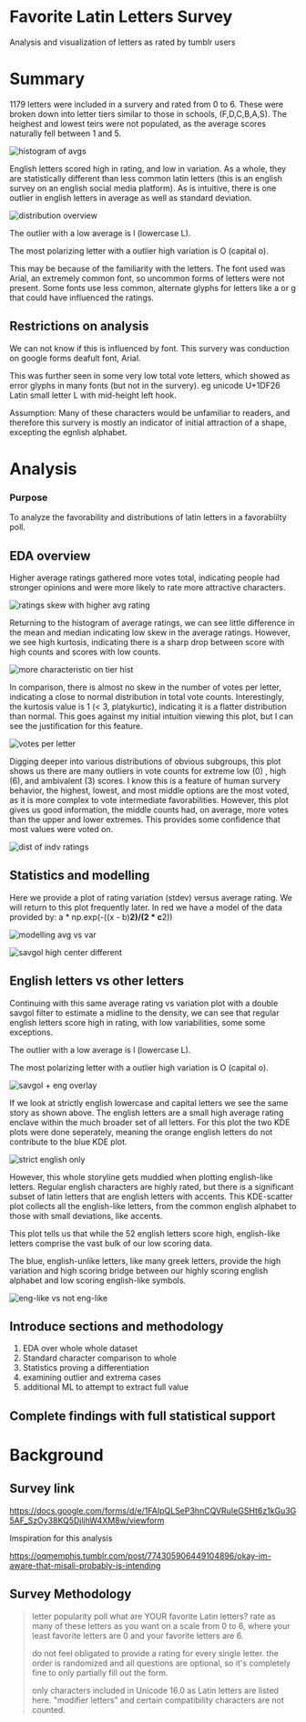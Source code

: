 # Favorite Latin Letters Survey
Analysis and visualization of letters as rated by tumblr users

# Summary

1179 letters were included in a survery and rated from 0 to 6. These were broken down into letter tiers similar to those in schools, (F,D,C,B,A,S). The heighest and lowest teirs were not populated, as the average scores naturally fell between 1 and 5.

![histogram of avgs](images/tier_dist_freq_plot.png)

English letters scored high in rating, and low in variation. As a whole, they are statistically different than less common latin letters (this is an english survey on an english social media platform). As is intuitive, there is one outlier in english letters in average as well as standard deviation.

![distribution overview](images/avg_stdev_scatter_alphabetic_xyswap.png)

The outlier with a low average is l (lowercase L). 

The most polarizing letter with a outlier high variation is O (capital o).

This may be because of the familiarity with the letters. The font used was Arial, an extremely common font, so uncommon forms of letters were not present. Some fonts use less common, alternate glyphs for letters like a or g that could have influenced the ratings.


## Restrictions on analysis

We can not know if this is influenced by font. This survery was conduction on google forms deafult font, Arial.

This was further seen in some very low total vote letters, which showed as error glyphs in many fonts (but not in the survery). eg unicode U+1DF26 Latin small letter L with mid-height left hook.

Assumption: Many of these characters would be unfamiliar to readers, and therefore this survery is mostly an indicator of initial attraction of a shape, excepting the egnlish alphabet.


# Analysis
### Purpose
To analyze the favorability and distributions of latin letters in a favorabiilty poll.

## EDA overview

Higher average ratings gathered more votes total, indicating people had stronger opinions and were more likely to rate more attractive characters.

![ratings skew with higher avg rating](images/rating_count_vs_avg_ratings_box.png)

Returning to the histogram of average ratings, we can see little difference in the mean and median indicating low skew in the average ratings. However, we see high kurtosis, indicating there is a sharp drop between score with high counts and scores with low counts.

![more characteristic on tier hist](images/rating_dist_histogram.png) 

In comparison, there is almost no skew in the number of votes per letter, indicating a close to normal distribution in total vote counts. Interestingly, the kurtosis value is 1 (< 3, platykurtic), indicating it is a flatter distribution than normal. This goes against my initial intuition viewing this plot, but I can see the justification for this feature.

![votes per letter](images/votes_per_letter_hist.png)

Digging deeper into various distributions of obvious subgroups, this plot shows us there are many outliers in vote counts for extreme low (0) , high (6), and ambivalent (3) scores. I know this is a feature of human survery behavior, the highest, lowest, and most middle options are the most voted, as it is more complex to vote intermediate favorabilities. However, this plot gives us good information, the middle counts had, on average, more votes than the upper and lower extremes. This provides some confidence that most values were voted on.

![dist of indv ratings](images/ratings_distributions_box.png)

## Statistics and modelling

Here we provide a plot of rating variation (stdev) versus average rating. We will return to this plot frequently later. In red we have a model of the data provided by: a * np.exp(-((x - b)**2)/(2 * c**2))

![modelling avg vs var](images/avg_stdev_scatter.png)


![savgol high center different](images/savgol_high.png)

## English letters vs other letters

Continuing with this same average rating vs variation plot with a double savgol filter to estimate a midline to the density, we can see that regular english letters score high in rating, with low variabilities, some some exceptions.

The outlier with a low average is l (lowercase L). 

The most polarizing letter with a outlier high variation is O (capital o).

![savgol + eng overlay](images/avg_stdev_scatter_alphabetic.png)

If we look at strictly english lowercase and capital letters we see the same story as shown above. The english letters are a small high average rating enclave within the much broader set of all letters. For this plot the two KDE plots were done seperately, meaning the orange english letters do not contribute to the blue KDE plot.

![strict english only](images/avg_stdev_kde_eng.png)

However, this whole storyline gets muddied when plotting english-like letters. Regular english characters are highly rated, but there is a significant subset of latin letters that are english letters with accents. This KDE-scatter plot collects all the english-like letters, from the common english alphabet to those with small deviations, like accents.

This plot tells us that while the 52 english letters score high, english-like letters comprise the vast bulk of our low scoring data. 

The blue, english-unlike letters, like many greek letters, provide the high variation and high scoring bridge between our highly scoring english alphabet and low scoring english-like symbols.

![eng-like vs not eng-like](images/avg_stdev_kde_eng-like.png)

## Introduce sections and methodology
1. EDA over whole whole dataset 
2. Standard character comparison to whole
3. Statistics proving a differentiation
4. examining outlier and extrema cases
5. additional ML to attempt to extract full value

## Complete findings with full statistical support

# Background

## Survey link

https://docs.google.com/forms/d/e/1FAIpQLSeP3hnCQVRuIeGSHt6z1kGu3G5AF_SzOy38KQ5DjljhW4XM8w/viewform

Imspiration for this analysis

https://oqmemphis.tumblr.com/post/774305906449104896/okay-im-aware-that-misali-probably-is-intending

## Survey Methodology
>letter popularity poll
what are YOUR favorite Latin letters? rate as many of these letters as you want on a scale from 0 to 6, where your least favorite letters are 0 and your favorite letters are 6.
>
>  do not feel obligated to provide a rating for every single letter. the order is randomized and all questions are optional, so it's completely fine to only partially fill out the form.
>
>  only characters included in Unicode 16.0 as Latin letters are listed here. "modifier letters" and certain compatibility characters are not counted.
